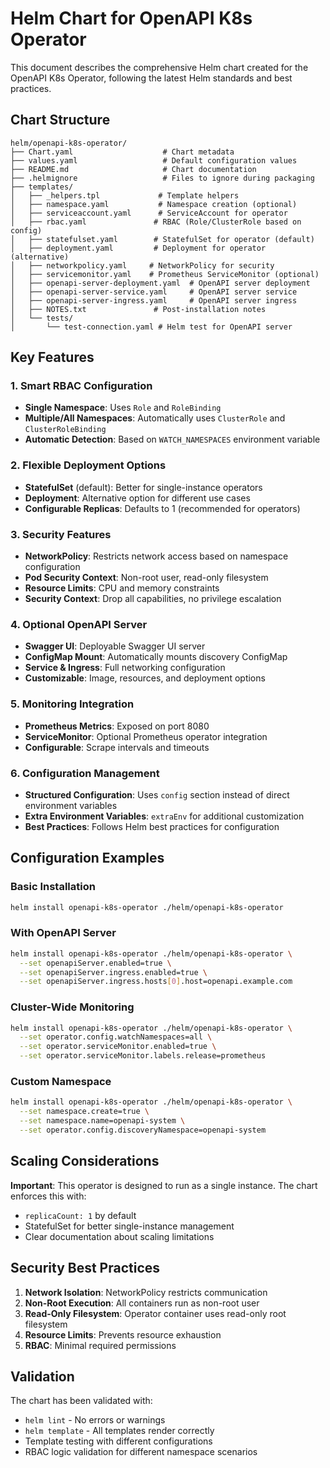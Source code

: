 # Helm Chart for OpenAPI K8s Operator

This document describes the comprehensive Helm chart created for the OpenAPI K8s Operator, following the latest Helm standards and best practices.

## Chart Structure

```
helm/openapi-k8s-operator/
├── Chart.yaml                    # Chart metadata
├── values.yaml                   # Default configuration values
├── README.md                     # Chart documentation
├── .helmignore                   # Files to ignore during packaging
├── templates/
│   ├── _helpers.tpl             # Template helpers
│   ├── namespace.yaml           # Namespace creation (optional)
│   ├── serviceaccount.yaml      # ServiceAccount for operator
│   ├── rbac.yaml               # RBAC (Role/ClusterRole based on config)
│   ├── statefulset.yaml        # StatefulSet for operator (default)
│   ├── deployment.yaml         # Deployment for operator (alternative)
│   ├── networkpolicy.yaml     # NetworkPolicy for security
│   ├── servicemonitor.yaml    # Prometheus ServiceMonitor (optional)
│   ├── openapi-server-deployment.yaml  # OpenAPI server deployment
│   ├── openapi-server-service.yaml     # OpenAPI server service
│   ├── openapi-server-ingress.yaml     # OpenAPI server ingress
│   ├── NOTES.txt               # Post-installation notes
│   └── tests/
│       └── test-connection.yaml # Helm test for OpenAPI server
```

## Key Features

### 1. Smart RBAC Configuration
- **Single Namespace**: Uses `Role` and `RoleBinding`
- **Multiple/All Namespaces**: Automatically uses `ClusterRole` and `ClusterRoleBinding`
- **Automatic Detection**: Based on `WATCH_NAMESPACES` environment variable

### 2. Flexible Deployment Options
- **StatefulSet** (default): Better for single-instance operators
- **Deployment**: Alternative option for different use cases
- **Configurable Replicas**: Defaults to 1 (recommended for operators)

### 3. Security Features
- **NetworkPolicy**: Restricts network access based on namespace configuration
- **Pod Security Context**: Non-root user, read-only filesystem
- **Resource Limits**: CPU and memory constraints
- **Security Context**: Drop all capabilities, no privilege escalation

### 4. Optional OpenAPI Server
- **Swagger UI**: Deployable Swagger UI server
- **ConfigMap Mount**: Automatically mounts discovery ConfigMap
- **Service & Ingress**: Full networking configuration
- **Customizable**: Image, resources, and deployment options

### 5. Monitoring Integration
- **Prometheus Metrics**: Exposed on port 8080
- **ServiceMonitor**: Optional Prometheus operator integration
- **Configurable**: Scrape intervals and timeouts

### 6. Configuration Management
- **Structured Configuration**: Uses `config` section instead of direct environment variables
- **Extra Environment Variables**: `extraEnv` for additional customization
- **Best Practices**: Follows Helm best practices for configuration

## Configuration Examples

### Basic Installation
```bash
helm install openapi-k8s-operator ./helm/openapi-k8s-operator
```

### With OpenAPI Server
```bash
helm install openapi-k8s-operator ./helm/openapi-k8s-operator \
  --set openapiServer.enabled=true \
  --set openapiServer.ingress.enabled=true \
  --set openapiServer.ingress.hosts[0].host=openapi.example.com
```

### Cluster-Wide Monitoring
```bash
helm install openapi-k8s-operator ./helm/openapi-k8s-operator \
  --set operator.config.watchNamespaces=all \
  --set operator.serviceMonitor.enabled=true \
  --set operator.serviceMonitor.labels.release=prometheus
```

### Custom Namespace
```bash
helm install openapi-k8s-operator ./helm/openapi-k8s-operator \
  --set namespace.create=true \
  --set namespace.name=openapi-system \
  --set operator.config.discoveryNamespace=openapi-system
```

## Scaling Considerations

**Important**: This operator is designed to run as a single instance. The chart enforces this with:
- `replicaCount: 1` by default
- StatefulSet for better single-instance management
- Clear documentation about scaling limitations

## Security Best Practices

1. **Network Isolation**: NetworkPolicy restricts communication
2. **Non-Root Execution**: All containers run as non-root user
3. **Read-Only Filesystem**: Operator container uses read-only root filesystem
4. **Resource Limits**: Prevents resource exhaustion
5. **RBAC**: Minimal required permissions

## Validation

The chart has been validated with:
- `helm lint` - No errors or warnings
- `helm template` - All templates render correctly
- Template testing with different configurations
- RBAC logic validation for different namespace scenarios

